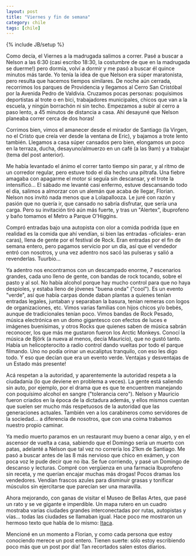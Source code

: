 ```yaml
---
layout: post
title: "Viernes y fin de semana"
category: chile
tags: [chile]
---
```

{% include JB/setup %}

Como decía, el Viernes a la madrugada salimos a correr. Pasé a buscar a Nelson
a las 6:30 (casi escribo 18:30, la costumbre de que en la madrugada se
duerme!) pero dormía, volví a dormir y me pasó a buscar él quince minutos más
tarde. Yo tenía la idea de que Nelson era súper maratonista, pero resulta que
hacemos tiempos similares. De noche aún cerrada, recorrimos los parques de
Providencia y llegamos al Cerro San Cristóbal por la Avenida Pedro de
Valdivia. Cruzamos pocas personas: poquísimos deportistas al trote o en bici,
trabajadores municipales, chicos que van a la escuela, y ningún borrachón ni
sin techo. Empezamos a subir al cerro a paso lento, a 45 minutos de distancia
a casa. Ahí desayuné que Nelson planeaba correr cerca de dos horas!

Corrimos bien, vimos el amanecer desde el mirador de Santiago (la Virgen, no
el Cristo que creía ver desde la ventana de Eric), y bajamos a trote lento
también. Llegamos a casa súper cansados pero bien, elongamos un poco en la
terraza, ducha, desayuno/almuerzo en un café (a las 9am) y a trabajar (tema
del post anterior).

Me había levantado el ánimo el correr tanto tiempo sin parar, y al ritmo de un
corredor regular, pero estuve todo el día hecho una piltrafa. Una fiebre
amagaba con apagarme el motor si seguía sin descansar, y el trote la
intensificó... El sábado me levanté casi enfermo, estuve descansando todo el
día, salimos a almorzar con un alemán que acaba de llegar, Florian. Nelson nos
invitó nada menos que a Lolapallooza. Le juré con razón y pasión que no quería
ir, que cansado no sabría disfrutar, que sería una carga. Pero su invitación
tiró aún más fuerte, y tras un "Alertex", ibuprofeno y baño tomamos el Metro a
Parque O'Higgins.

Compró entradas bajo una autopista con olor a comida podrida (que en realidad
es la comida que ahí vendían, si bien las entradas -oficiales- eran caras),
llena de gente por el festival de Rock. Eran entradas por el fin de semana
entero, pero pagamos servicio por un día, así que el vendedor entró con
nosotros, y una vez adentro nos sacó las pulseras y salió a revenderlas.
Tuurbio...

Ya adentro nos encontramos con un descampado enorme, 7 escenarios grandes,
cada uno lleno de gente, con bandas de rock tocando, sobre el pasto y al sol.
No había alcohol porque hay mucho control para que no haya despioles, y estaba
lleno de jóvenes "buena onda" ("cool"). Es un evento "verde", así que había
carpas donde daban plantas a quienes tenían entradas legales, juntaban y
separaban la basura, tenían remeras con logos de organizaciones, etc. Vimos
varias familias con hijos chicos y/o bebés, aunque de tradicionales tenían
poco. Vimos bandas de Rock Pesado, música electrónica en un domo gigantesco
con efectos de luces e imágenes buenísimas, y otros Rocks que quienes saben de
música sabrán reconocer, los que más me gustaron fueron los Arctic Monkeys.
Conocí la música de Björk (a nueva al menos, decía Mauricio), que no gustó
tanto. Había un helicopterocito a radio control dando vueltas por todo el
parque filmando. Uno no podía orinar un eucaliptus tranquilo, con eso les digo
todo. Y eso que decían que era un evento verde. Ventajas y desventajas de un
Estado más presente!

Acá respetan a la autoridad, y aparentemente la autoridad respeta a la
ciudadanía (lo que deviene en problema a veces). La gente está saliendo sin
auto, por ejemplo, por el drama que es que te encuentren manejando con
poquísimo alcohol en sangre ("tolerancia cero"). Nelson y Mauricio fueron
criados en la época de la dictadura además, y ellos mismos cuentan que suelen
ser mucho más respetuosos de la autoridad que las generaciones actuales.
También ven a los carabineros como servidores de la sociedad... a diferencia
de nosotros, que con una coima trabamos nuestro propio caminar.

Ya medio muerto paramos en un restaurant muy bueno a cenar algo, y en el
ascensor de vuelta a casa, sabiendo que el Domingo sería un muerto con patas,
adelanté a Nelson que tal vez no correría los 21km de Santiago. Me pasó a
buscar antes de las 8 más nervioso que chico en exámen, y con poca voz le pude
decir que no iba. Se fue corriendo, y pasé un Domingo de descanso y lecturas.
Compré con vergüenza en una farmacia Ibuprofeno sin receta, y me querían
encajar muchas más drogas! Pocos dramas los vendedores. Vendían frascos azules
para disminuir grasas y tonificar músculos sin ejercitarse que parecían ser
una maravilla.

Ahora mejorando, con ganas de visitar el Museo de Bellas Artes, que pasé un
rato y se ve gigante e imperdible. Un mapa rutero en un cuadro mostraba varias
ciudades grandes interconectadas por rutas, autopistas y vías... todas las
ciudades se llamaban igual. Hace poco me mostraron un hermoso texto que habla
de lo mismo: [Itaca](http://huespedes.cica.es/aliens/gittcus/kavafis).

Mencioné en un momento a Florian, y como cada persona que estoy conociendo
merece un post entero. Tienen suerte: sólo estoy escribiendo poco más que un
post por día! Tan recortados salen estos diarios.
